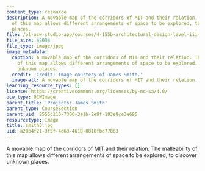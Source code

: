 ```yaml
---
content_type: resource
description: A movable map of the corridors of MIT and their relation. The malleability
  of this map allows different arrangements of space to be explored, to discover unknown
  places.
file: /ol-ocw-studio-app/courses/4-155b-architectural-design-level-iii-a-student-center-for-mit-fall-2004/a28b4f213f5f4d6346180818fbd77863_smith3.jpg
file_size: 42094
file_type: image/jpeg
image_metadata:
  caption: A movable map of the corridors of MIT and their relation. The malleability
    of this map allows different arrangements of space to be explored, to discover
    unknown places.
  credit: 'Credit: Image courtesy of James Smith.'
  image-alt: A movable map of the corridors of MIT and their relation.
learning_resource_types: []
license: https://creativecommons.org/licenses/by-nc-sa/4.0/
ocw_type: OCWImage
parent_title: 'Projects: James Smith'
parent_type: CourseSection
parent_uid: 2555c116-7306-3a1b-2e9f-193e8ce3e695
resourcetype: Image
title: smith3.jpg
uid: a28b4f21-3f5f-4d63-4618-0818fbd77863
---
```

A movable map of the corridors of MIT and their relation. The malleability of this map allows different arrangements of space to be explored, to discover unknown places.